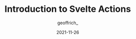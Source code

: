 ---
author: geoffrich_
date: 2021-11-26
publisher: logrocket
tags:
  - svelte
target_url: https://blog.logrocket.com/svelte-actions-introduction/
title: Introduction to Svelte Actions
---